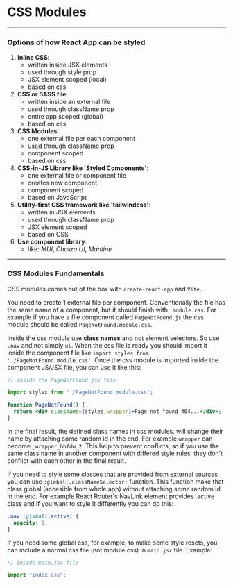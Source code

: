 # CSS Modules

---

### Options of how React App can be styled

1.  **Inline CSS**:
    - written inside JSX elements
    - used through style prop
    - JSX element scoped (local)
    - based on css
2.  **CSS or SASS file**:
    - written inside an external file
    - used through className prop
    - entire app scoped (global)
    - based on css
3.  **CSS Modules**:
    - one external file per each component
    - used through className prop
    - component scoped
    - based on css
4.  **CSS-in-JS Library like 'Styled Components'**:
    - one external file or component file
    - creates new component
    - component scoped
    - based on JavaScript
5.  **Utility-first CSS framework like 'tailwindcss'**:
    - written in JSX elements
    - used through className prop
    - JSX element scoped
    - based on CSS
6.  **Use component library**:
    - like: _MUI_, _Chakra UI_, _Mantine_

---

### CSS Modules Fundamentals

CSS modules comes out of the box with `create-react-app` and `Vite`.

You need to create 1 external file per component. Conventionally the file has the same name of a component, but it should finish with `.module.css`. For example if you have a file component called `PageNotFound.js` the css module should be called `PageNotFound.module.css`.

Inside the css module use **class names** and not element selectors. So use `.nav` and not simply `ul`. When the css file is ready you should import it inside the component file like `import styles from './PageNotFound.module.css'`. Once the css module is imported inside the component JS/JSX file, you can use it like this:

```jsx
// inside the PageNotFound.jsx file

import styles from "./PageNotFound.module.css";

function PageNotFound() {
  return <div className={styles.wrapper}>Page not found 404...</div>;
}
```

In the final result, the defined class names in css modules, will change their name by attaching some random id in the end. For example `wrapper` can become `_wrapper_hhfdw_2`. This help to prevent conflicts, so if you use the same class name in another component with differed style rules, they don't conflict with each other in the final result.

If you need to style some classes that are provided from external sources you can use `:global(.classNameSelector)` function. This function make that class global (accesible from whole app) without attaching some random id in the end. For example React Router's NavLink element provides .active class and if you want to style it differently you can do this:

```css
.nav :global(.active) {
  opacity: 1;
}
```

If you need some global css, for example, to make some style resets, you can include a normal css file (not module css) in `main.jsx` file. Example:

```jsx
// inside main.jsx file

import "index.css";
```

